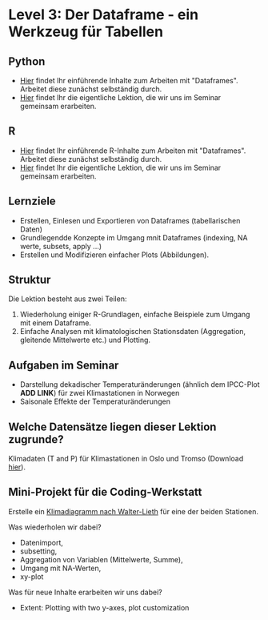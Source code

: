 # Level 3: Der Dataframe - ein Werkzeug für Tabellen

## Python

- [Hier](python/dataframe-intro.html) findet Ihr einführende Inhalte zum Arbeiten mit "Dataframes". Arbeitet diese zunächst selbständig durch.
- [Hier](python/dataframe-lesson.html) findet Ihr die eigentliche Lektion, die wir uns im Seminar gemeinsam erarbeiten.

## R

- [Hier](R/Dataframes.html) findet Ihr einführende R-Inhalte zum Arbeiten mit "Dataframes". Arbeitet diese zunächst selbständig durch.
- [Hier](R/Dataframes2.html) findet Ihr die eigentliche Lektion, die wir uns im Seminar gemeinsam erarbeiten.

## Lernziele

- Erstellen, Einlesen und Exportieren von Dataframes (tabellarischen Daten)
- Grundlegendde Konzepte im Umgang mnit Dataframes (indexing, NA werte, subsets, apply ...)
- Erstellen und Modifizieren einfacher Plots (Abbildungen).

## Struktur

Die Lektion besteht aus zwei Teilen:

1. Wiederholung einiger R-Grundlagen, einfache Beispiele zum Umgang mit einem Dataframe. 
2. Einfache Analysen mit klimatologischen Stationsdaten (Aggregation, gleitende Mittelwerte etc.) und Plotting.

## Aufgaben im Seminar

- Darstellung dekadischer Temperaturänderungen (ähnlich dem IPCC-Plot **ADD LINK**) für zwei Klimastationen in Norwegen
- Saisonale Effekte der Temperaturänderungen

## Welche Datensätze liegen dieser Lektion zugrunde?

Klimadaten (T and P) für Klimastationen in Oslo und Tromso (Download [hier](https://klimaservicesenter.no)).

## Mini-Projekt für die Coding-Werkstatt

Erstelle ein [Klimadiagramm nach Walter-Lieth](https://de.wikipedia.org/wiki/Klimadiagramm) für eine der beiden Stationen.

Was wiederholen wir dabei?

- Datenimport, 
- subsetting, 
- Aggregation von Variablen (Mittelwerte, Summe), 
- Umgang mit NA-Werten, 
- xy-plot

Was für neue Inhalte erarbeiten wir uns dabei?
- Extent: Plotting with two y-axes, plot customization

